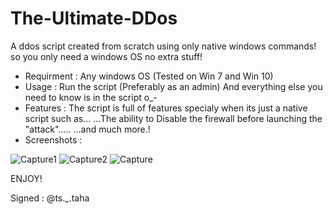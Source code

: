 # The-Ultimate-DDos
A ddos script created from scratch using only native windows commands! so you only need a windows OS no extra stuff!
- Requirment :
Any windows OS 
(Tested on Win 7 and Win 10)
- Usage : 
Run the script (Preferably as an admin)
And everything else you need to know is in the script o_-
- Features : 
The script is full of features specialy when its just a native script such as...
...The ability to Disable the firewall before launching the "attack".....
...and much more.!
- Screenshots :

![Capture1](https://user-images.githubusercontent.com/59410756/152643656-b8b78cfc-b45c-45de-8c57-7dbc5546c5c8.PNG)
![Capture2](https://user-images.githubusercontent.com/59410756/152643660-99918311-1626-453a-9d24-a2c6107a2c9b.PNG)
![Capture](https://user-images.githubusercontent.com/59410756/152643661-95a3ac51-93c7-4d95-a900-761068361723.PNG)

ENJOY!

Signed : @ts._.taha
